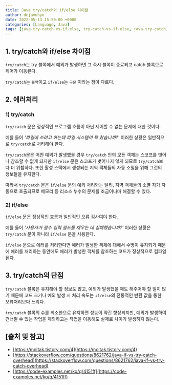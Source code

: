 ```yaml
---
title: Java try/catch와 if/else 차이점
author: dejavuhyo
date: 2022-05-13 15:50:00 +0900
categories: [Language, Java]
tags: [java-try-catch-vs-if-else, try-catch-vs-if-else, java-try-catch, java-if-else, try-catch-if-else-차이점]
---
```


## 1. try/catch와 if/else 차이점
`try/catch`는 try 블록에서 예외가 발생하면 그 즉시 블록이 종료되고 catch 블록으로 제어가 이동된다.

`try/catch`는 `블럭`이고 `if/else`는 `구문` 이라는 점이 다르다.

## 2. 에러처리

### 1) try/catch
`try/catch` 문은 정상적인 프로그램 흐름이 아닌 제어할 수 없는 문제에 대한 것이다.

예를 들어 _'파일에 쓰려고 하는데 파일 시스템이 꽉 찼습니까?'_ 이러한 상황은 일반적으로 `try/catch`로 처리해야 한다.

`try/catch`문은 어떤 예외가 발생했을 경우 `try/catch` 안의 모든 객체는 스코프를 벗어나 참조할 수 없게 되지만 `if/else` 문은 스코프가 벗어나지 않게 되므로 `try/catch`보다 더 위험하다. 또한 활성 스택에서 생성되는 지역 객체들의 자동 소멸을 위해 그것의 정보들을 유지한다.

따라서 `try/catch` 문은 `if/else` 문의 예외 처리와는 달리, 지역 객체들의 소멸 자가 자동으로 호출되므로 메모리 등 리소스 누수의 문제를 조금이나마 해결할 수 있다.

### 2) if/else
`if/else` 문은 정상적인 흐름과 일반적인 오류 검사여야 한다.

예를 들어 _'사용자가 필수 입력 필드를 채우는 데 실패했습니까?'_ 이러한 상황은 `try/catch` 문이 아니라 `if/else` 문을 사용한다.

`if/else` 문으로 에러를 처리한다면 에러가 발생한 객체에 대해서 수명이 유지되기 때문에 에러를 처리하는 동안에도 에러가 발생한 객체를 참조하는 코드가 정상적으로 컴파일된다.

## 3. try/catch의 단점
`try/catch` 블록은 유지해야 할 정보도 많고, 예외가 발생했을 때도 해주어야 할 일이 많기 때문에 코드 크기나 예외 발생 시 처리 속도는 `if/else`의 전통적인 반환 값을 통한 오류처리보다 느리다.

`try/catch` 블록의 수를 최소한으로 유지하면 성능이 약간 향상되지만, 예외가 발생하여 건너뛸 수 있는 작업을 제외하고는 작업을 이동해도 실제로 차이가 발생하지 않는다.

## [출처 및 참고]
* [https://moltak.tistory.com/4](https://moltak.tistory.com/4)
* [https://stackoverflow.com/questions/8621762/java-if-vs-try-catch-overhead](https://stackoverflow.com/questions/8621762/java-if-vs-try-catch-overhead)
* [https://code-examples.net/ko/q/4151ff](https://code-examples.net/ko/q/4151ff)
